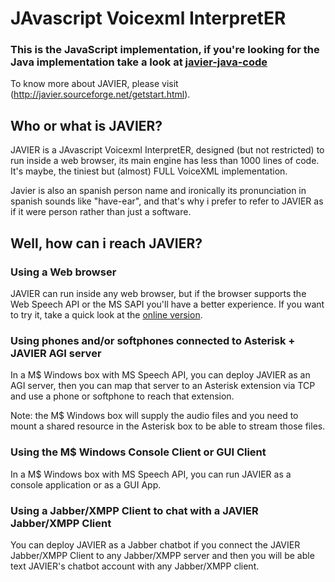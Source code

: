 # JAvascript Voicexml InterpretER 
### This is the JavaScript implementation, if you're looking for the Java implementation take a look at [javier-java-code](https://github.com/edgarmedrano/javier-java-code)

To know more about JAVIER, please visit (http://javier.sourceforge.net/getstart.html).

## Who or what is JAVIER?
JAVIER is a JAvascript Voicexml InterpretER, designed (but not restricted) to run inside a web browser, its main engine has less than 1000 lines of code. It's maybe, the tiniest but (almost) FULL VoiceXML implementation.

Javier is also an spanish person name and ironically its pronunciation in spanish sounds like "have-ear", and that's why i prefer to refer to JAVIER as if it were person rather than just a software.

## Well, how can i reach JAVIER?
### Using a Web browser
JAVIER can run inside any web browser, but if the browser supports the Web Speech API or the MS SAPI you'll have a better experience. 
If you want to try it, take a quick look at the [online version](http://javier.sourceforge.net/javier/index.html).

### Using phones and/or softphones connected to Asterisk + JAVIER AGI server
In a M$ Windows box with MS Speech API, you can deploy JAVIER as an AGI server, then you can map that server to an Asterisk extension via TCP and use a phone or softphone to reach that extension. 

Note: the M$ Windows box will supply the audio files and you need to mount a shared resource in the Asterisk box to be able to stream those files. 

### Using the M$ Windows Console Client or GUI Client
In a M$ Windows box with MS Speech API, you can run JAVIER as a console application or as a GUI App.

### Using a Jabber/XMPP Client to chat with a JAVIER Jabber/XMPP Client
You can deploy JAVIER as a Jabber chatbot if you connect the JAVIER Jabber/XMPP Client to any Jabber/XMPP server and then you will be able text JAVIER's chatbot account with any Jabber/XMPP client.
